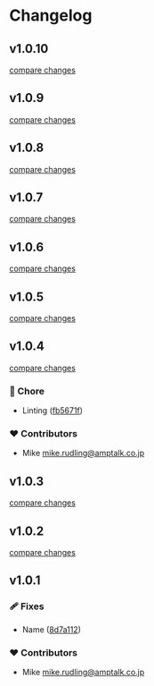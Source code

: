 # Changelog


## v1.0.10

[compare changes](https://github.com/mrudling/ui-components/compare/v1.0.9...v1.0.10)

## v1.0.9

[compare changes](https://github.com/mrudling/ui-components/compare/v1.0.8...v1.0.9)

## v1.0.8

[compare changes](https://github.com/mrudling/ui-components/compare/v1.0.7...v1.0.8)

## v1.0.7

[compare changes](https://github.com/mrudling/ui-components/compare/v1.0.6...v1.0.7)

## v1.0.6

[compare changes](https://github.com/mrudling/ui-components/compare/v1.0.5...v1.0.6)

## v1.0.5

[compare changes](https://github.com/mrudling/ui-components/compare/v1.0.4...v1.0.5)

## v1.0.4

[compare changes](https://github.com/mrudling/ui-components/compare/v1.0.3...v1.0.4)

### 🏡 Chore

- Linting ([fb5671f](https://github.com/mrudling/ui-components/commit/fb5671f))

### ❤️ Contributors

- Mike <mike.rudling@amptalk.co.jp>

## v1.0.3

[compare changes](https://github.com/mrudling/ui-components/compare/v1.0.2...v1.0.3)

## v1.0.2

[compare changes](https://github.com/mrudling/ui-components/compare/v1.0.1...v1.0.2)

## v1.0.1


### 🩹 Fixes

- Name ([8d7a112](https://github.com/mrudling/ui-components/commit/8d7a112))

### ❤️ Contributors

- Mike <mike.rudling@amptalk.co.jp>

